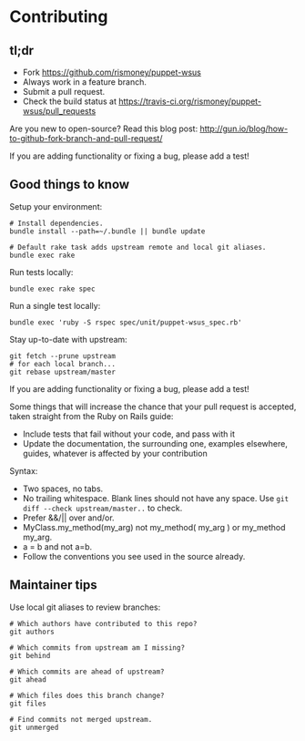 Contributing
============

tl;dr
-----

* Fork https://github.com/rismoney/puppet-wsus
* Always work in a feature branch.
* Submit a pull request.
* Check the build status at
  https://travis-ci.org/rismoney/puppet-wsus/pull_requests

Are you new to open-source? Read this blog post:
http://gun.io/blog/how-to-github-fork-branch-and-pull-request/

If you are adding functionality or fixing a bug, please add a test!


Good things to know
-------------------

Setup your environment:

    # Install dependencies.
    bundle install --path=~/.bundle || bundle update

    # Default rake task adds upstream remote and local git aliases.
    bundle exec rake

Run tests locally:

    bundle exec rake spec

Run a single test locally:

    bundle exec 'ruby -S rspec spec/unit/puppet-wsus_spec.rb'

Stay up-to-date with upstream:

    git fetch --prune upstream
    # for each local branch...
    git rebase upstream/master

If you are adding functionality or fixing a bug, please add a test!

Some things that will increase the chance that your pull request is accepted,
taken straight from the Ruby on Rails guide:

* Include tests that fail without your code, and pass with it
* Update the documentation, the surrounding one, examples elsewhere, guides,
  whatever is affected by your contribution

Syntax:

* Two spaces, no tabs.
* No trailing whitespace. Blank lines should not have any space.
  Use `git diff --check upstream/master..` to check.
* Prefer &&/|| over and/or.
* MyClass.my_method(my_arg) not my_method( my_arg ) or my_method my_arg.
* a = b and not a=b.
* Follow the conventions you see used in the source already.


Maintainer tips
---------------

Use local git aliases to review branches:

    # Which authors have contributed to this repo?
    git authors

    # Which commits from upstream am I missing?
    git behind

    # Which commits are ahead of upstream?
    git ahead

    # Which files does this branch change?
    git files

    # Find commits not merged upstream.
    git unmerged
